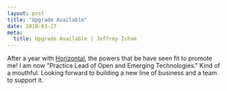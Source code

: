 ```yaml
---
layout: post
title: "Upgrade Available"
date: 2018-03-27
meta:
  title: Upgrade Available | Jeffrey Isham
---
```


<p>After a year with  <a href="http://horizontaldigital.com" target="_blank">Horizontal</a>, the powers that be have seen fit to promote me! I am now "Practice Lead of Open and Emerging Technologies." Kind of a mouthful. Looking forward to building a new line of business and a team to support it.</p>
